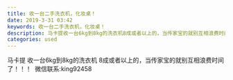 ```yaml
---
title: 收一台二手洗衣机，化妆桌！
date: 2019-3-31 03:42
keywords: 收一台二手洗衣机，化妆桌！
description: 马卡提收一台6kg到8kg的洗衣机8成或者以上的，当传家宝的就别互相浪费时间了！！！  微信联系:king92458
categories: used
---
```

<td class="t_f" id="postmessage_3353112">

马卡提 收一台6kg到8kg的洗衣机 8成或者以上的，当传家宝的就别互相浪费时间了！！！  微信联系:king92458<br/>
</td>
